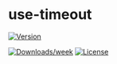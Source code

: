 # use-timeout


[![Version](https://img.shields.io/npm/v/use-timeout.svg)](https://npmjs.org/package/use-timeout)

[![Downloads/week](https://img.shields.io/npm/dw/use-timeout.svg)](https://npmjs.org/package/use-timeout)
[![License](https://img.shields.io/npm/l/use-timeout.svg)](https://github.com/flaque/use-timeout/blob/master/package.json)

